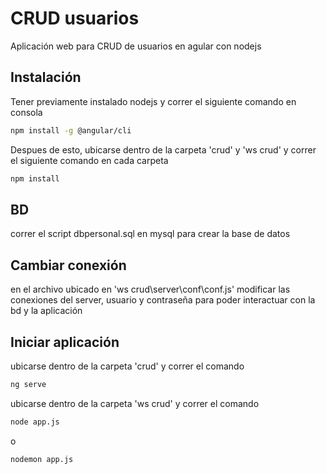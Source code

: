 # CRUD usuarios

Aplicación web para CRUD de usuarios en agular con nodejs

## Instalación

Tener previamente instalado nodejs y correr el siguiente comando en consola

```bash
npm install -g @angular/cli
```

Despues de esto, ubicarse dentro de la carpeta 'crud' y 'ws crud' y correr el siguiente comando en cada carpeta

```bash
npm install
```

## BD

correr el script dbpersonal.sql en mysql para crear la base de datos

## Cambiar conexión

en el archivo ubicado en 'ws crud\server\conf\conf.js' modificar las conexiones del server, usuario y contraseña para poder interactuar con la bd y la aplicación


## Iniciar aplicación

ubicarse dentro de la carpeta 'crud' y correr el comando
```bash
ng serve
````


ubicarse dentro de la carpeta 'ws crud' y correr el comando
```bash
node app.js
````
o

```bash
nodemon app.js
````
